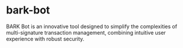 # bark-bot
BARK Bot is an innovative tool designed to simplify the complexities of multi-signature transaction management, combining intuitive user experience with robust security.
